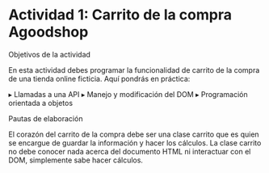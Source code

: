 # Actividad 1: Carrito de la compra Agoodshop

Objetivos de la actividad

En esta actividad debes programar la funcionalidad de carrito de la compra de una tienda online ficticia. Aquí pondrás en práctica:

▸	Llamadas a una API
▸	Manejo y modificación del DOM
▸	Programación orientada a objetos


Pautas de elaboración

El corazón del carrito de la compra debe ser una clase carrito que es quien se encargue de guardar la información y hacer los cálculos. 
La clase carrito no debe conocer nada acerca del documento HTML ni interactuar con el DOM, simplemente sabe hacer cálculos.
